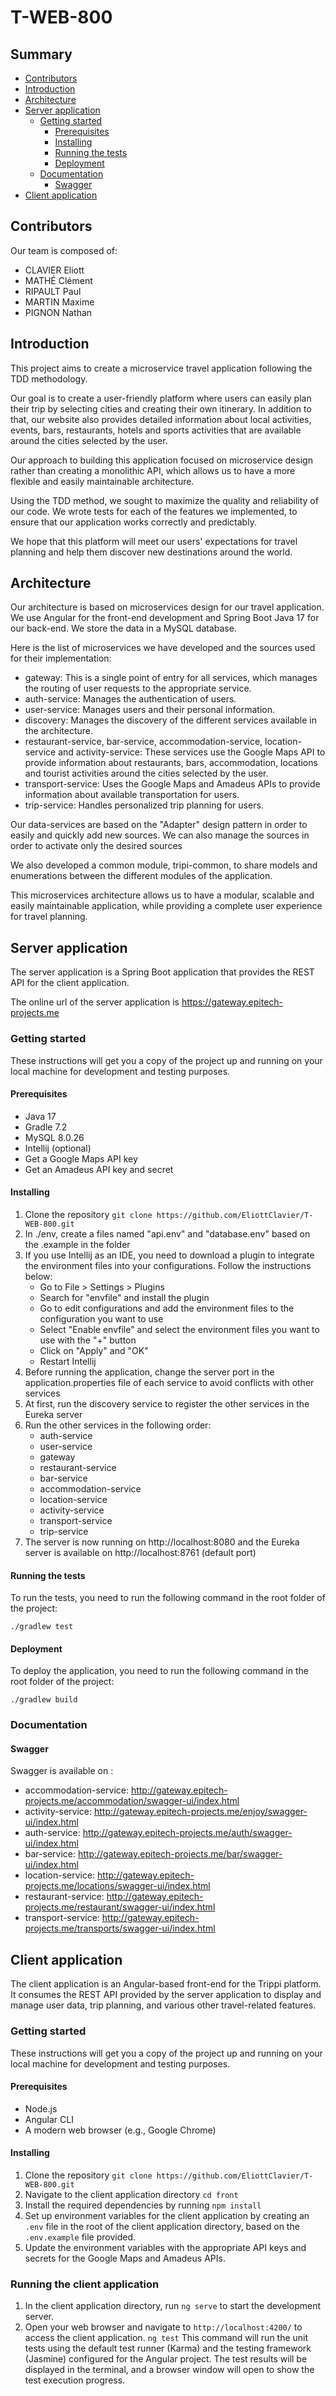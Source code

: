 # T-WEB-800

## Summary

- [Contributors](#contributors)
- [Introduction](#introduction)
- [Architecture](#architecture)
- [Server application](#server-application)
    - [Getting started](#getting-started)
        - [Prerequisites](#prerequisites)
        - [Installing](#installing)
        - [Running the tests](#running-the-tests)
        - [Deployment](#deployment)
    - [Documentation](#documentation)
        - [Swagger](#swagger)
- [Client application](#client-application)

## Contributors

Our team is composed of:
- CLAVIER Eliott
- MATHÉ Clément
- RIPAULT Paul
- MARTIN Maxime
- PIGNON Nathan

## Introduction

This project aims to create a microservice travel application following the TDD methodology.

Our goal is to create a user-friendly platform where users can easily plan their trip by selecting cities and creating their own itinerary. In addition to that, our website also provides detailed information about local activities, events, bars, restaurants, hotels and sports activities that are available around the cities selected by the user.

Our approach to building this application focused on microservice design rather than creating a monolithic API, which allows us to have a more flexible and easily maintainable architecture.

Using the TDD method, we sought to maximize the quality and reliability of our code. We wrote tests for each of the features we implemented, to ensure that our application works correctly and predictably.

We hope that this platform will meet our users' expectations for travel planning and help them discover new destinations around the world.

## Architecture  

Our architecture is based on microservices design for our travel application. We use Angular for the front-end development and Spring Boot Java 17 for our back-end. We store the data in a MySQL database.

Here is the list of microservices we have developed and the sources used for their implementation:
- gateway: This is a single point of entry for all services, which manages the routing of user requests to the appropriate service.
- auth-service: Manages the authentication of users.
- user-service: Manages users and their personal information.
- discovery: Manages the discovery of the different services available in the architecture.
- restaurant-service, bar-service, accommodation-service, location-service and activity-service: These services use the Google Maps API to provide information about restaurants, bars, accommodation, locations and tourist activities around the cities selected by the user.
- transport-service: Uses the Google Maps and Amadeus APIs to provide information about available transportation for users.
- trip-service: Handles personalized trip planning for users.

Our data-services are based on the "Adapter" design pattern in order to easily and quickly add new sources. We can also manage the sources in order to activate only the desired sources

We also developed a common module, tripi-common, to share models and enumerations between the different modules of the application.

This microservices architecture allows us to have a modular, scalable and easily maintainable application, while providing a complete user experience for travel planning.

## Server application

The server application is a Spring Boot application that provides the REST API for the client application.

The online url of the server application is https://gateway.epitech-projects.me

### Getting started

These instructions will get you a copy of the project up and running on your local machine for development and testing purposes.

#### Prerequisites

- Java 17
- Gradle 7.2
- MySQL 8.0.26
- Intellij (optional)
- Get a Google Maps API key
- Get an Amadeus API key and secret

#### Installing

1. Clone the repository
```git clone https://github.com/EliottClavier/T-WEB-800.git```
2. In ./env, create a files named "api.env" and "database.env" based on the .example in the folder
3. If you use Intellij as an IDE, you need to download a plugin to integrate the environment files into your configurations. Follow the instructions below:
    - Go to File > Settings > Plugins
    - Search for "envfile" and install the plugin
    - Go to edit configurations and add the environment files to the configuration you want to use
    - Select "Enable envfile" and select the environment files you want to use with the "+" button
    - Click on "Apply" and "OK"
    - Restart Intellij
4. Before running the application, change the server port in the application.properties file of each service to avoid conflicts with other services
5. At first, run the discovery service to register the other services in the Eureka server
6. Run the other services in the following order:
    - auth-service
    - user-service
    - gateway
    - restaurant-service
    - bar-service
    - accommodation-service
    - location-service
    - activity-service
    - transport-service
    - trip-service
7. The server is now running on http://localhost:8080 and the Eureka server is available on http://localhost:8761 (default port)

#### Running the tests

To run the tests, you need to run the following command in the root folder of the project:

```./gradlew test```

#### Deployment

To deploy the application, you need to run the following command in the root folder of the project:

```./gradlew build```

### Documentation

#### Swagger

Swagger is available on :
- accommodation-service: http://gateway.epitech-projects.me/accommodation/swagger-ui/index.html
- activity-service: http://gateway.epitech-projects.me/enjoy/swagger-ui/index.html
- auth-service: http://gateway.epitech-projects.me/auth/swagger-ui/index.html
- bar-service: http://gateway.epitech-projects.me/bar/swagger-ui/index.html
- location-service: http://gateway.epitech-projects.me/locations/swagger-ui/index.html
- restaurant-service: http://gateway.epitech-projects.me/restaurant/swagger-ui/index.html
- transport-service: http://gateway.epitech-projects.me/transports/swagger-ui/index.html

## Client application
The client application is an Angular-based front-end for the Trippi platform. It consumes the REST API provided by the server application to display and manage user data, trip planning, and various other travel-related features.

### Getting started
These instructions will get you a copy of the project up and running on your local machine for development and testing purposes.
#### Prerequisites
- Node.js
- Angular CLI
- A modern web browser (e.g., Google Chrome)
#### Installing
1. Clone the repository `git clone https://github.com/EliottClavier/T-WEB-800.git`
2. Navigate to the client application directory `cd front`
3. Install the required dependencies by running `npm install`
4. Set up environment variables for the client application by creating an `.env` file in the root of the client application directory, based on the `.env.example` file provided.
5. Update the environment variables with the appropriate API keys and secrets for the Google Maps and Amadeus APIs.
### Running the client application
1. In the client application directory, run `ng serve` to start the development server.
2. Open your web browser and navigate to `http://localhost:4200/` to access the client application.
`ng test`
This command will run the unit tests using the default test runner (Karma) and the testing framework (Jasmine) configured for the Angular project. The test results will be displayed in the terminal, and a browser window will open to show the test execution progress.
